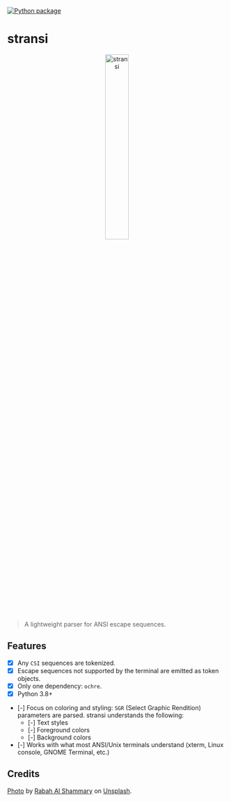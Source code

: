 [![Python package](https://github.com/getcuia/stransi/actions/workflows/python-package.yml/badge.svg)](https://github.com/getcuia/stransi/actions/workflows/python-package.yml)

# stransi

<div align="center">
    <img class="hero" src="https://github.com/getcuia/stransi/raw/main/banner.jpg" alt="stransi" width="33%" />
</div>

> A lightweight parser for ANSI escape sequences.

## Features

-   [x] Any `CSI` sequences are tokenized.
-   [x] Escape sequences not supported by the terminal are emitted as token
        objects.
-   [x] Only one dependency: `ochre`.
-   [x] Python 3.8+
-   [-] Focus on coloring and styling: `SGR` (Select Graphic Rendition)
    parameters are parsed. stransi understands the following:
    -   [-] Text styles
    -   [-] Foreground colors
    -   [-] Background colors
-   [-] Works with what most ANSI/Unix terminals understand (xterm, Linux
    console, GNOME Terminal, etc.)

## Credits

[Photo](https://github.com/getcuia/stransi/raw/main/banner.jpg) by
[Rabah Al Shammary](https://unsplash.com/@rabah_shammary?utm_source=unsplash&utm_medium=referral&utm_content=creditCopyText)
on
[Unsplash](https://unsplash.com/?utm_source=unsplash&utm_medium=referral&utm_content=creditCopyText).
